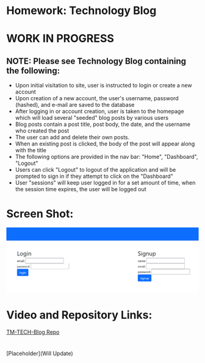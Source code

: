 # Homework: Technology Blog
# WORK IN PROGRESS
## NOTE: Please see Technology Blog containing the following:

*  Upon initial visitation to site, user is instructed to login or create a new account
*  Upon creation of a new account, the user's username, password (hashed), and e-mail are saved to the database
*  After logging in or account creation, user is taken to the homepage which will load several "seeded" blog posts by various users
*  Blog posts contain a post title, post body, the date, and the username who created the post
*  The user can add and delete their own posts.
*  When an existing post is clicked, the body of the post will appear along with the title
*  The following options are provided in the nav bar: "Home", "Dashboard", "Logout"
*  Users can click "Logout" to logout of the application and will be prompted to sign in if they attempt to click on the "Dashboard"
*  User "sessions" will keep user logged in for a set amount of time, when the session time expires, the user will be logged out

# Screen Shot:  

![Preview](https://github.com/T0930/TECH-Blog/blob/main/images/techblog.png?raw=true)

# Video and Repository Links:
[TM-TECH-Blog Repo](https://github.com/T0930/TECH-Blog)
#
[Placeholder](Will Update)